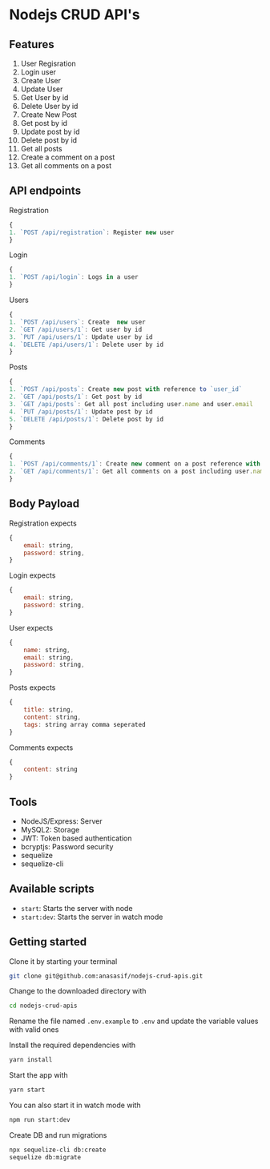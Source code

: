 # Nodejs CRUD API's

## Features
1. User Regisration
2. Login user
3. Create User
4. Update User
5. Get User by id
6. Delete User by id
7. Create New Post
8. Get post by id
9. Update post by id
10. Delete post by id
11. Get all posts
12. Create a comment on a post
13. Get all comments on a post

## API endpoints
Registration

```js
{
1. `POST /api/registration`: Register new user
}
```

Login
```js
{
1. `POST /api/login`: Logs in a user
}
```

Users
```js
{
1. `POST /api/users`: Create  new user
2. `GET /api/users/1`: Get user by id
3. `PUT /api/users/1`: Update user by id
4. `DELETE /api/users/1`: Delete user by id
}
```

Posts
```js
{
1. `POST /api/posts`: Create new post with reference to `user_id`
2. `GET /api/posts/1`: Get post by id
3. `GET /api/posts`: Get all post including user.name and user.email
4. `PUT /api/posts/1`: Update post by id
5. `DELETE /api/posts/1`: Delete post by id
}
```

Comments
```js
{
1. `POST /api/comments/1`: Create new comment on a post reference with `post_id` and `user_id`
2. `GET /api/comments/1`: Get all comments on a post including user.name and user.email
}
```

 

## Body Payload

Registration expects

```js
{
    email: string,
    password: string,
}
```

Login expects

```js
{
    email: string,
    password: string,
}
```


User expects

```js
{
    name: string,
    email: string,
    password: string,
}
```

Posts expects

```js
{
    title: string,
    content: string,
    tags: string array comma seperated
}
```

Comments expects

```js
{ 
    content: string
}
```


## Tools
* NodeJS/Express: Server
* MySQL2: Storage
* JWT: Token based authentication
* bcryptjs: Password security
* sequelize
* sequelize-cli

## Available scripts
* `start`: Starts the server with node
* `start:dev`: Starts the server in watch mode

## Getting started

Clone it by starting your terminal

```sh
git clone git@github.com:anasasif/nodejs-crud-apis.git
```
Change to the downloaded directory with

```sh
cd nodejs-crud-apis
```

Rename the file named `.env.example` to `.env` and update the variable values with valid ones

Install the required dependencies with

```sh
yarn install
```

Start the app with

```sh
yarn start
```

You can also start it in watch mode with

```sh
npm run start:dev
```

Create DB and run migrations

```sh
npx sequelize-cli db:create
sequelize db:migrate
```